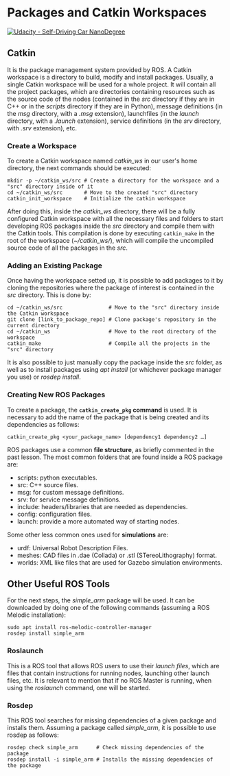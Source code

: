 # Packages and Catkin Workspaces

[![Udacity - Self-Driving Car NanoDegree](https://s3.amazonaws.com/udacity-sdc/github/shield-carnd.svg)](http://www.udacity.com/drive)

## Catkin
It is the package management system provided by ROS. A Catkin workspace is a directory to build, modify and install packages. Usually, a single Catkin workspace will be used for a whole project. It will contain all the project packages, which are directories containing resources such as the source code of the nodes (contained in the *src* directory if they are in C++ or in the *scripts* directory if they are in Python), message definitions (in the *msg* directory, with a *.msg* extension), launchfiles (in the *launch* directory, with a *.launch* extension), service definitions (in the *srv* directory, with *.srv* extension), etc.

### Create a Workspace
To create a Catkin workspace named *catkin_ws* in our user's home directory, the next commands should be executed:

```
mkdir -p ~/catkin_ws/src # Create a directory for the workspace and a "src" directory inside of it
cd ~/catkin_ws/src       # Move to the created "src" directory
catkin_init_workspace    # Initialize the catkin workspace
```

After doing this, inside the *catkin_ws* directory, there will be a fully configured Catkin workspace with all the necessary files and folders to start developing ROS packages inside the *src* directory and compile them with the Catkin tools. This compilation is done by executing `catkin_make` in the root of the workspace (*~/catkin_ws/*), which will compile the uncompiled source code of all the packages in the *src*.

### Adding an Existing Package
Once having the workspace setted up, it is possible to add packages to it by cloning the repositories where the package of interest is contained in the *src* directory. This is done by:

```
cd ~/catkin_ws/src               # Move to the "src" directory inside the Catkin workspace
git clone [link_to_package_repo] # Clone package's repository in the current directory
cd ~/catkin_ws                   # Move to the root directory of the workspace
catkin_make                      # Compile all the projects in the "src" directory
```

It is also possible to just manually copy the package inside the *src* folder, as well as to install packages using *apt install* (or whichever package manager you use) or *rosdep install*.

### Creating New ROS Packages
To create a package, the **`catkin_create_pkg` command** is used. It is necessary to add the name of the package that is being created and its dependencies as follows:

```
catkin_create_pkg <your_package_name> [dependency1 dependency2 …]
```

ROS packages use a common **file structure**, as briefly commented in the past lesson. The most common folders that are found inside a ROS package are:

- scripts: python executables.
- src: C++ source files.
- msg: for custom message definitions.
- srv: for service message definitions.
- include: headers/libraries that are needed as dependencies.
- config: configuration files.
- launch: provide a more automated way of starting nodes.

Some other less common ones used for **simulations** are:

- urdf: Universal Robot Description Files.
- meshes: CAD files in .dae (Collada) or .stl (STereoLithography) format.
- worlds: XML like files that are used for Gazebo simulation environments.



## Other Useful ROS Tools
For the next steps, the *simple_arm* package will be used. It can be downloaded by doing one of the following commands (assuming a ROS Melodic installation):

```
sudo apt install ros-melodic-controller-manager
rosdep install simple_arm
```

### Roslaunch
This is a ROS tool that allows ROS users to use their *launch files*, which are files that contain instructions for running nodes, launching other launch files, etc. It is relevant to mention that if no ROS Master is running, when using the *roslaunch* command, one will be started.

### Rosdep
This ROS tool searches for missing dependencies of a given package and installs them. Assuming a package called *simple_arm*, it is possible to use rosdep as follows:

```
rosdep check simple_arm      # Check missing dependencies of the package
rosdep install -i simple_arm # Installs the missing dependencies of the package
```

